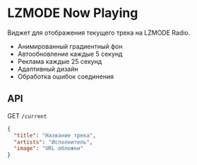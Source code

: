 # LZMODE Now Playing

Виджет для отображения текущего трека на LZMODE Radio.

- Анимированный градиентный фон
- Автообновление каждые 5 секунд
- Реклама каждые 25 секунд
- Адаптивный дизайн
- Обработка ошибок соединения

## API

GET `/current`
```json
{
  "title": "Название трека",
  "artists": "Исполнитель",
  "image": "URL обложки"
}
``` 
